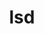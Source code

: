 ---
title: "lsd"
layout: cache
categories: [package, develop]
meta: {"compilers": ["apple-clang@=16.0.0", "gcc@=10.5.0", "gcc@=13.3.0"], "num_specs": 22, "num_specs_by_stack": {"developer-tools-aarch64-linux-gnu": 6, "developer-tools-darwin": 7, "developer-tools-x86_64_v3-linux-gnu": 6, "root": 22}, "oss": ["centos7", "rhel8", "sequoia"], "platforms": ["darwin", "linux"], "stacks": ["developer-tools-aarch64-linux-gnu", "developer-tools-darwin", "developer-tools-x86_64_v3-linux-gnu", "root"], "targets": ["aarch64", "x86_64_v3"], "versions": ["1.0.0"]}
spec_details: [{"compiler": "apple-clang@=16.0.0", "hash": "36fx2s5nur4xvlkpdancl4poxdbe67oz", "os": "sequoia", "platform": "darwin", "size": "-", "stacks": ["developer-tools-darwin", "root"], "target": "aarch64", "variants": ["build_system=cargo"], "versions": ["1.0.0"]}, {"compiler": "gcc@=13.3.0", "hash": "4ihc2iwuxs3hlbeel4xfydust6f5znzg", "os": "rhel8", "platform": "linux", "size": "-", "stacks": ["root"], "target": "aarch64", "variants": ["build_system=cargo"], "versions": ["1.0.0"]}, {"compiler": "gcc@=10.5.0", "hash": "65ewce345o2kkktybsmvhlnpslbgf4nu", "os": "centos7", "platform": "linux", "size": "-", "stacks": ["developer-tools-x86_64_v3-linux-gnu", "root"], "target": "x86_64_v3", "variants": ["build_system=cargo"], "versions": ["1.0.0"]}, {"compiler": "gcc@=13.3.0", "hash": "6wr3cwqrlnwp2bficirho7nralro4cym", "os": "rhel8", "platform": "linux", "size": "-", "stacks": ["developer-tools-aarch64-linux-gnu", "root"], "target": "aarch64", "variants": ["build_system=cargo"], "versions": ["1.0.0"]}, {"compiler": "gcc@=13.3.0", "hash": "cah7ggdrjlda2lkg4vingswrpsa6dcjs", "os": "rhel8", "platform": "linux", "size": "-", "stacks": ["developer-tools-aarch64-linux-gnu", "root"], "target": "aarch64", "variants": ["build_system=cargo"], "versions": ["1.0.0"]}, {"compiler": "gcc@=10.5.0", "hash": "dcnvsrfaapqgceuaw3q2xvpdbt26k7mz", "os": "centos7", "platform": "linux", "size": "-", "stacks": ["root"], "target": "x86_64_v3", "variants": ["build_system=cargo"], "versions": ["1.0.0"]}, {"compiler": "apple-clang@=16.0.0", "hash": "fm5asih6uksmgr2tdvcqnprxysjvlixa", "os": "sequoia", "platform": "darwin", "size": "-", "stacks": ["developer-tools-darwin", "root"], "target": "aarch64", "variants": ["build_system=cargo"], "versions": ["1.0.0"]}, {"compiler": "gcc@=13.3.0", "hash": "frbk3pm7wkppf47rp4iaxnefq2krzhuq", "os": "rhel8", "platform": "linux", "size": "-", "stacks": ["developer-tools-aarch64-linux-gnu", "root"], "target": "aarch64", "variants": ["build_system=cargo"], "versions": ["1.0.0"]}, {"compiler": "gcc@=10.5.0", "hash": "guoh7nor364qwtntuy2sxp5xzvtwzq7c", "os": "centos7", "platform": "linux", "size": "-", "stacks": ["developer-tools-x86_64_v3-linux-gnu", "root"], "target": "x86_64_v3", "variants": ["build_system=cargo"], "versions": ["1.0.0"]}, {"compiler": "gcc@=10.5.0", "hash": "hyhms33zyke4mgscjj6ccpomcc7nywvo", "os": "centos7", "platform": "linux", "size": "-", "stacks": ["developer-tools-x86_64_v3-linux-gnu", "root"], "target": "x86_64_v3", "variants": ["build_system=cargo"], "versions": ["1.0.0"]}, {"compiler": "gcc@=10.5.0", "hash": "j74r7h4qlzy2pvlvttdzw3quxpfnot3c", "os": "centos7", "platform": "linux", "size": "-", "stacks": ["developer-tools-x86_64_v3-linux-gnu", "root"], "target": "x86_64_v3", "variants": ["build_system=cargo"], "versions": ["1.0.0"]}, {"compiler": "apple-clang@=16.0.0", "hash": "obuhw3xq36iocyyt3koselr3weiej5e5", "os": "sequoia", "platform": "darwin", "size": "-", "stacks": ["developer-tools-darwin", "root"], "target": "aarch64", "variants": ["build_system=cargo"], "versions": ["1.0.0"]}, {"compiler": "gcc@=13.3.0", "hash": "ol6jk33zskd5gg3psuhpre2khcywr3lu", "os": "rhel8", "platform": "linux", "size": "-", "stacks": ["developer-tools-aarch64-linux-gnu", "root"], "target": "aarch64", "variants": ["build_system=cargo"], "versions": ["1.0.0"]}, {"compiler": "apple-clang@=16.0.0", "hash": "slnkizvfqlswfkxn4ittex2mnlyvddd2", "os": "sequoia", "platform": "darwin", "size": "-", "stacks": ["developer-tools-darwin", "root"], "target": "aarch64", "variants": ["build_system=cargo"], "versions": ["1.0.0"]}, {"compiler": "gcc@=13.3.0", "hash": "szeefj6zvvgk3qjtey2tcscihardyiex", "os": "rhel8", "platform": "linux", "size": "-", "stacks": ["developer-tools-aarch64-linux-gnu", "root"], "target": "aarch64", "variants": ["build_system=cargo"], "versions": ["1.0.0"]}, {"compiler": "apple-clang@=16.0.0", "hash": "tr5ndblicdifviuoyjv7jx3ci7lmlppf", "os": "sequoia", "platform": "darwin", "size": "-", "stacks": ["developer-tools-darwin", "root"], "target": "aarch64", "variants": ["build_system=cargo"], "versions": ["1.0.0"]}, {"compiler": "apple-clang@=16.0.0", "hash": "vgidrzxlaln4b5fw64pnw6owkveue5jo", "os": "sequoia", "platform": "darwin", "size": "-", "stacks": ["root"], "target": "aarch64", "variants": ["build_system=cargo"], "versions": ["1.0.0"]}, {"compiler": "apple-clang@=16.0.0", "hash": "vlrcptz5c74m2sv5ippo3bb5acxwfvot", "os": "sequoia", "platform": "darwin", "size": "-", "stacks": ["developer-tools-darwin", "root"], "target": "aarch64", "variants": ["build_system=cargo"], "versions": ["1.0.0"]}, {"compiler": "gcc@=13.3.0", "hash": "wksygabi5hkeunpocb7migsromlo5pmk", "os": "rhel8", "platform": "linux", "size": "-", "stacks": ["developer-tools-aarch64-linux-gnu", "root"], "target": "aarch64", "variants": ["build_system=cargo"], "versions": ["1.0.0"]}, {"compiler": "gcc@=10.5.0", "hash": "wve2mklgs46pu3vqa6xdw2uvdzqmaotx", "os": "centos7", "platform": "linux", "size": "-", "stacks": ["developer-tools-x86_64_v3-linux-gnu", "root"], "target": "x86_64_v3", "variants": ["build_system=cargo"], "versions": ["1.0.0"]}, {"compiler": "apple-clang@=16.0.0", "hash": "yfujvovz6poonalb5qaub4ewyr56o7oi", "os": "sequoia", "platform": "darwin", "size": "-", "stacks": ["developer-tools-darwin", "root"], "target": "aarch64", "variants": ["build_system=cargo"], "versions": ["1.0.0"]}, {"compiler": "gcc@=10.5.0", "hash": "zw4s4myo7v33plptjjwbvtcsi7y3rsvj", "os": "centos7", "platform": "linux", "size": "-", "stacks": ["developer-tools-x86_64_v3-linux-gnu", "root"], "target": "x86_64_v3", "variants": ["build_system=cargo"], "versions": ["1.0.0"]}]
---